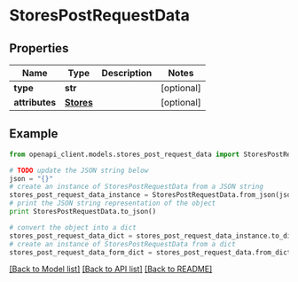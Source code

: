 # StoresPostRequestData


## Properties
Name | Type | Description | Notes
------------ | ------------- | ------------- | -------------
**type** | **str** |  | [optional] 
**attributes** | [**Stores**](Stores.md) |  | [optional] 

## Example

```python
from openapi_client.models.stores_post_request_data import StoresPostRequestData

# TODO update the JSON string below
json = "{}"
# create an instance of StoresPostRequestData from a JSON string
stores_post_request_data_instance = StoresPostRequestData.from_json(json)
# print the JSON string representation of the object
print StoresPostRequestData.to_json()

# convert the object into a dict
stores_post_request_data_dict = stores_post_request_data_instance.to_dict()
# create an instance of StoresPostRequestData from a dict
stores_post_request_data_form_dict = stores_post_request_data.from_dict(stores_post_request_data_dict)
```
[[Back to Model list]](../README.md#documentation-for-models) [[Back to API list]](../README.md#documentation-for-api-endpoints) [[Back to README]](../README.md)


